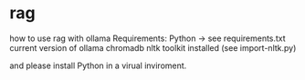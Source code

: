 # rag

how to use rag with ollama
Requirements:
Python -> see requirements.txt
current version of ollama
chromadb
nltk toolkit installed (see import-nltk.py)

and please install Python in a virual inviroment.
